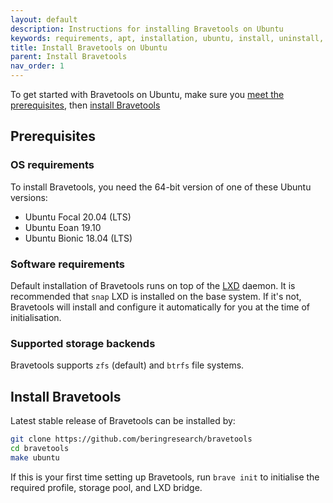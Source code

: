 ```yaml
---
layout: default
description: Instructions for installing Bravetools on Ubuntu
keywords: requirements, apt, installation, ubuntu, install, uninstall, upgrade, update
title: Install Bravetools on Ubuntu
parent: Install Bravetools
nav_order: 1
---
```


To get started with Bravetools on Ubuntu, make sure you [meet the prerequisites](#prerequisites), then [install Bravetools](#install-bravetools)

## Prerequisites

### OS requirements

To install Bravetools, you need the 64-bit version of one of these Ubuntu
versions:

- Ubuntu Focal 20.04 (LTS)
- Ubuntu Eoan 19.10
- Ubuntu Bionic 18.04 (LTS)

### Software requirements

Default installation of Bravetools runs on top of the [LXD](https://linuxcontainers.org/lxd/introduction/) daemon. It is recommended that `snap` LXD is installed on the base system. If it's not, Bravetools will install and configure it automatically for you at the time of initialisation.

### Supported storage backends

Bravetools supports `zfs` (default) and `btrfs` file systems.

## Install Bravetools

Latest stable release of Bravetools can be installed by:

```bash
git clone https://github.com/beringresearch/bravetools
cd bravetools
make ubuntu
```

If this is your first time setting up Bravetools, run `brave init` to initialise the required profile, storage pool, and LXD bridge.